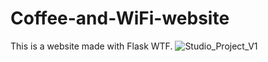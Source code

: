 # Coffee-and-WiFi-website
This is a website made with Flask  WTF.
![Studio_Project_V1](https://github.com/Mr-Tetteh/Coffee-and-WiFi-website/assets/134763281/f333294e-856e-4a17-93ee-e289e5361143)
